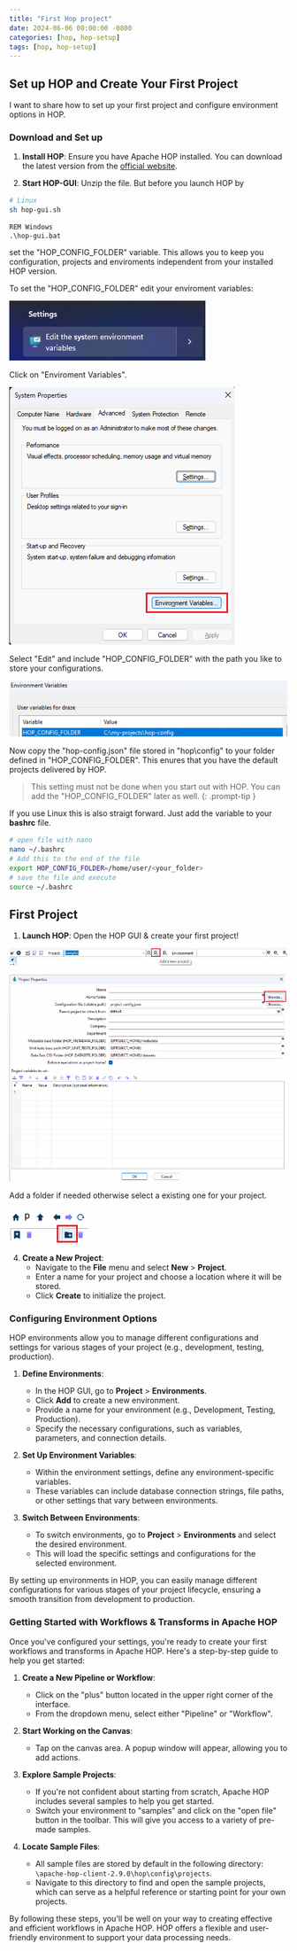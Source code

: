 ```yaml
---
title: "First Hop project"
date: 2024-06-06 00:00:00 -0800
categories: [hop, hop-setup]
tags: [hop, hop-setup]
---
```


## Set up HOP and Create Your First Project

I want to share how to set up your first project and configure environment options in HOP.

### Download and Set up

1. **Install HOP**: Ensure you have Apache HOP installed. You can download the latest version from the [official website](https://hop.apache.org/download/).

2. **Start HOP-GUI**: Unzip the file. But before you launch HOP by 

```bash
# Linux
sh hop-gui.sh
```
```batch
REM Windows
.\hop-gui.bat
```
set the "HOP_CONFIG_FOLDER" variable. This allows you to keep you configuration, projects and enviroments independent from your installed HOP version.

To set the "HOP_CONFIG_FOLDER" edit your enviroment variables:

![env var](assets/img/blogpics/blog-post-2/p2.png)

Click on "Enviroment Variables".

![env var2](assets/img/blogpics/blog-post-2/p3.png)

Select "Edit" and include "HOP_CONFIG_FOLDER" with the path you like to store your configurations.

![env var2](assets/img/blogpics/blog-post-2/p4.png)

Now copy the "hop-config.json" file stored in "hop\config" to your folder defined in "HOP_CONFIG_FOLDER". 
This enures that you have the default projects delivered by HOP.

> This setting must not be done when you start out with HOP. You can add the "HOP_CONFIG_FOLDER" later as well.
{: .prompt-tip }

If you use Linux this is also straigt forward. Just add the variable to your **bashrc** file.

```bash
# open file with nano
nano ~/.bashrc
# Add this to the end of the file
export HOP_CONFIG_FOLDER=/home/user/<your_folder>
# save the file and execute 
source ~/.bashrc
```

## First Project

1. **Launch HOP**: Open the HOP GUI & create your first project!

![create project](assets/img/blogpics/blog-post-2/p5.png)

![create project](assets/img/blogpics/blog-post-2/p6.png)

Add a folder if needed otherwise select a existing one for your project.

![create project](assets/img/blogpics/blog-post-2/p7.png)



4. **Create a New Project**:
    - Navigate to the **File** menu and select **New** > **Project**.
    - Enter a name for your project and choose a location where it will be stored.
    - Click **Create** to initialize the project.

### Configuring Environment Options

HOP environments allow you to manage different configurations and settings for various stages of your project (e.g., development, testing, production).

1. **Define Environments**:
    - In the HOP GUI, go to **Project** > **Environments**.
    - Click **Add** to create a new environment.
    - Provide a name for your environment (e.g., Development, Testing, Production).
    - Specify the necessary configurations, such as variables, parameters, and connection details.

2. **Set Up Environment Variables**:
    - Within the environment settings, define any environment-specific variables.
    - These variables can include database connection strings, file paths, or other settings that vary between environments.

3. **Switch Between Environments**:
    - To switch environments, go to **Project** > **Environments** and select the desired environment.
    - This will load the specific settings and configurations for the selected environment.

By setting up environments in HOP, you can easily manage different configurations for various stages of your project lifecycle, ensuring a smooth transition from development to production.

### Getting Started with Workflows & Transforms in Apache HOP

Once you've configured your settings, you're ready to create your first workflows and transforms in Apache HOP. Here's a step-by-step guide to help you get started:

1. **Create a New Pipeline or Workflow**:
   - Click on the "plus" button located in the upper right corner of the interface.
   - From the dropdown menu, select either "Pipeline" or "Workflow".

2. **Start Working on the Canvas**:
   - Tap on the canvas area. A popup window will appear, allowing you to add actions.

3. **Explore Sample Projects**:
   - If you're not confident about starting from scratch, Apache HOP includes several samples to help you get started.
   - Switch your environment to "samples" and click on the "open file" button in the toolbar. This will give you access to a variety of pre-made samples.

4. **Locate Sample Files**:
   - All sample files are stored by default in the following directory: `\apache-hop-client-2.9.0\hop\config\projects`.
   - Navigate to this directory to find and open the sample projects, which can serve as a helpful reference or starting point for your own projects.


By following these steps, you'll be well on your way to creating effective and efficient workflows in Apache HOP. HOP offers a flexible and user-friendly environment to support your data processing needs.
